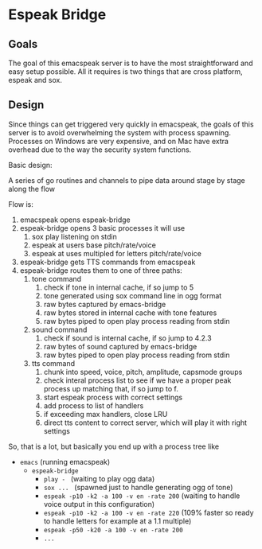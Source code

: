 # Espeak Bridge

## Goals

The goal of this emacspeak server is to have the most straightforward and easy
setup possible.  All it requires is two things that are cross platform, espeak
and sox.

## Design

Since things can get triggered very quickly in emacspeak, the goals of this
server is to avoid overwhelming the system with process spawning.  Processes on
Windows are very expensive, and on Mac have extra overhead due to the way the
security system functions.

Basic design:

A series of go routines and channels to pipe data around stage by stage along
the flow

Flow is:

1. emacspeak opens espeak-bridge
2. espeak-bridge opens 3 basic processes it will use
   1. sox play listening on stdin
   2. espeak at users base pitch/rate/voice
   3. espeak at uses multipled for letters pitch/rate/voice
3. espeak-bridge gets TTS commands from emacspeak
4. espeak-bridge routes them to one of three paths:
   1. tone command
      1. check if tone in internal cache, if so jump to 5
      2. tone generated using sox command line in ogg format
      3. raw bytes captured by emacs-bridge
      4. raw bytes stored in internal cache with tone features
      5. raw bytes piped to open play process reading from stdin
   2. sound command
      1. check if sound is internal cache, if so jump to 4.2.3
      2. raw bytes of sound captured by emacs-bridge
      3. raw bytes piped to open play process reading from stdin
   3. tts command
      1. chunk into speed, voice, pitch, amplitude, capsmode groups
      2. check interal process list to see if we have a proper peak process up
         matching that, if so jump to f.
      3. start espeak process with correct settings
      4. add process to list of handlers
      5. if exceeding max handlers, close LRU
      6. direct tts content to correct server, which will play it with right
         settings
		 
		 
So, that is a lot, but basically you end up with a process tree like

- ```emacs``` (running emacspeak)
   - ```espeak-bridge```
      - ```play - ``` (waiting to play ogg data)
      - ```sox ... ``` (spawned just to handle generating ogg of tone)
      - ```espeak -p10 -k2 -a 100 -v en -rate 200``` (waiting to handle voice output
        in this configuration)
     - ```espeak -p10 -k2 -a 100 -v en -rate 220``` (109% faster so ready to handle
        letters for example at a 1.1 multiple)
     - ```espeak -p50 -k20 -a 100 -v en -rate 200```
     - ```...```
